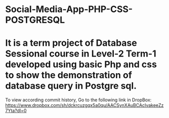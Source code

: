 # Social-Media-App-PHP-CSS-POSTGRESQL
<h1>It is a term project of Database Sessional course in Level-2 Term-1 developed using basic Php and css to show the demonstration of database query in Postgre sql.</h1>

To view according commit history, Go to the following link in DropBox:
https://www.dropbox.com/sh/dckrcuzgqx5a0qu/AACSynXAuBCAcIvakeeZz7Yta?dl=0

